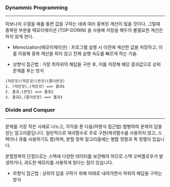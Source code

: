 ### Dynammic Programming

***
피보나치 수열을 예를 들면 값을 구하는 데에 여러 중복된 계산이 많을 것이다.
그럴때 중복된 부분을 메모이제이션 (TOP-DOWN) 을 사용해 저장을 해두어 불필요한 계산은 하지 않게 한다.

* Memoization(메모이제이션) : 프로그램 실행 시 이전에 계산한 값을 저장하고, 이를 이용해 중복 계산을 하지 않고 전체 실행 속도를 빠르게 하는 기술.

* 상향식 접근법 : 가장 최하위의 해답을 구한 후, 이를 저장해 해당 결과값으로 상위 문제를 푸는 방식
  
```
(작은것)(작은것)(큰것)(좀더큰것)
1. (작은것),(작은것) ==> 결과1
2. 결과,(큰것) ==> 결과2
3. 결과2,(좀더큰것) ==> 결과3
```

### Divide and Conquer

***
문제를 가장 작은 사례로 나누고, 각각을 푼 다음(하향식 접근법) 합병하여 문제의 답을 얻는 알고리즘입니다. 일반적으로 재귀함수로 주로 구현(재귀함수를 사용하지 않고, 스택이나 큐를 사용하기도 함)하며, 분할 정복 알고리즘에는 병합 정렬과 퀵 정렬이 있습니다.

분할정복의 단점으로는 스택에 다양한 데이터를 보관해야 하므로 스택 오버플로우가 발생하거나, 과도한 메모리를 사용하게 된다는 점이 있습니다.

* 하향식 접근법 : 상위의 답을 구하기 위해 아래로 내려가면서 하위의 해답을 구하는 방식

